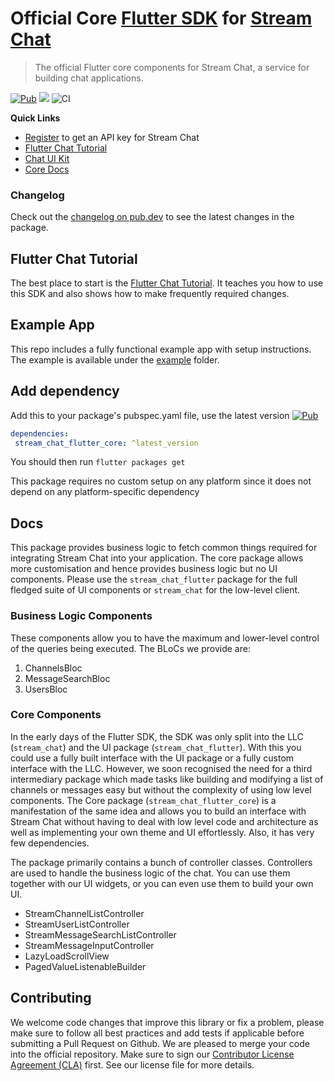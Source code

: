 # Official Core [Flutter SDK](https://getstream.io/chat/sdk/flutter/) for [Stream Chat](https://getstream.io/chat/)

> The official Flutter core components for Stream Chat, a service for
> building chat applications.

[![Pub](https://img.shields.io/pub/v/stream_chat_flutter_core.svg)](https://pub.dartlang.org/packages/stream_chat_flutter_core)
![](https://img.shields.io/badge/platform-flutter%20%7C%20flutter%20web-ff69b4.svg?style=flat-square)
![CI](https://github.com/GetStream/stream-chat-flutter/workflows/stream_flutter_workflow/badge.svg?branch=master)

**Quick Links**

- [Register](https://getstream.io/chat/trial/) to get an API key for Stream Chat
- [Flutter Chat Tutorial](https://getstream.io/chat/flutter/tutorial/)
- [Chat UI Kit](https://getstream.io/chat/ui-kit/)
- [Core Docs](https://getstream.io/chat/docs/sdk/flutter/stream_chat_flutter_core/introduction/)

### Changelog

Check out the [changelog on pub.dev](https://pub.dev/packages/stream_chat_flutter_core/changelog) to see the latest changes in the package.

## Flutter Chat Tutorial

The best place to start is the [Flutter Chat Tutorial](https://getstream.io/chat/flutter/tutorial/).
It teaches you how to use this SDK and also shows how to make frequently required changes.

## Example App

This repo includes a fully functional example app with setup instructions.
The example is available under the [example](https://github.com/GetStream/stream-chat-flutter/tree/main/packages/stream_chat_flutter_core/example) folder.

## Add dependency
Add this to your package's pubspec.yaml file, use the latest version [![Pub](https://img.shields.io/pub/v/stream_chat_flutter_core.svg)](https://pub.dartlang.org/packages/stream_chat_flutter_core)
```yaml
dependencies:
 stream_chat_flutter_core: ^latest_version
```

You should then run `flutter packages get`

This package requires no custom setup on any platform since it does not depend on any platform-specific dependency

## Docs

This package provides business logic to fetch common things required for integrating Stream Chat into your application.
The core package allows more customisation and hence provides business logic but no UI components.
Please use the `stream_chat_flutter` package for the full fledged suite of UI components or `stream_chat` for the low-level client.

### Business Logic Components

These components allow you to have the maximum and lower-level control of the queries being executed.
The BLoCs we provide are:

1) ChannelsBloc
2) MessageSearchBloc
3) UsersBloc

### Core Components

In the early days of the Flutter SDK, the SDK was only split into the LLC (`stream_chat`) and
the UI package (`stream_chat_flutter`). With this you could use a fully built interface with the UI package
or a fully custom interface with the LLC. However, we soon recognised the need for a third intermediary
package which made tasks like building and modifying a list of channels or messages easy but without
the complexity of using low level components. The Core package (`stream_chat_flutter_core`) is a manifestation
of the same idea and allows you to build an interface with Stream Chat without having to deal with
low level code and architecture as well as implementing your own theme and UI effortlessly. 
Also, it has very few dependencies.

The package primarily contains a bunch of controller classes.
Controllers are used to handle the business logic of the chat. You can use them together with our UI widgets, or you can even use them to build your own UI.

* StreamChannelListController
* StreamUserListController
* StreamMessageSearchListController
* StreamMessageInputController
* LazyLoadScrollView
* PagedValueListenableBuilder

## Contributing

We welcome code changes that improve this library or fix a problem,
please make sure to follow all best practices and add tests if applicable before submitting a Pull Request on Github.
We are pleased to merge your code into the official repository.
Make sure to sign our [Contributor License Agreement (CLA)](https://docs.google.com/forms/d/e/1FAIpQLScFKsKkAJI7mhCr7K9rEIOpqIDThrWxuvxnwUq2XkHyG154vQ/viewform) first.
See our license file for more details.
